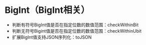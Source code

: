 # BigInt（BigInt相关）
- 判断有符号BigInt值是否在指定位数的数值范围：checkWithinBit
- 判断无符号Bigint值是否在指定位数的数值范围：checkWithinUbit
- 扩展BigInt值支持JSON序列化：toJSON

